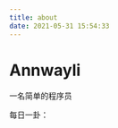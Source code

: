 ```yaml
---
title: about
date: 2021-05-31 15:54:33
---
```


# Annwayli

一名简单的程序员

<div>
  <label>每日一卦：</label>
  <a id="eight-diagram" href="" target="_blank"></a>
</div>
<script>
  var timer = setTimeout(function() {
    if(analysisLink && diagramWords) {
      var node = document.querySelector('#eight-diagram');
      node.innerText = diagramWords;
      node.setAttribute('href', analysisLink)
    }
    clearTimeout(timer);
  }, 1200)
</script>
